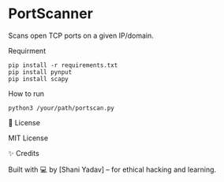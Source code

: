 # PortScanner
Scans open TCP ports on a given IP/domain.

Requirment
```
pip install -r requirements.txt
pip install pynput
pip install scapy
```
How to run
```
python3 /your/path/portscan.py

```
📜 License

MIT License

✨ Credits

Built with 💻 by [Shani Yadav] – for ethical hacking and learning.
